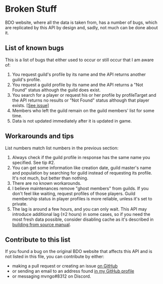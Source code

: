# Broken Stuff
BDO website, where all the data is taken from, has a number of bugs, which are replicated by this API by design and, sadly, not much can be done about it.

## List of known bugs
This is a list of bugs that either used to occur or still occur that I am aware of:
1. You request guild's profile by its name and the API returns another guild's profile.
2. You request a guild profile by its name and the API returns a "Not Found" status although the guild does exist.
3. You search for a player or request his or her profile by profileTarget and the API returns no results or "Not Found" status although that player exists. [\[See issue\]](https://github.com/octoman90/BDO-REST-API/issues/5)
4. Members who left the guild remain on the guild members' list for some time.
5. Data is not updated immediately after it is updated in game.

## Workarounds and tips
List numbers match list numbers in the previous section:
1. Always check if the guild profile in response has the same name you specified. See tip #2.
2. You can get some information like creation date, guild master's name and population by searching for guild instead of requesting its profile. It's not much, but better than nothing.
3. There are no known workarounds.
4. I believe maintenances remove "ghost members" from guilds. If you don't feel like waiting, request profiles of those players. Guild membership status in player profiles is more reliable, unless it's set to private.
5. The lag is around a few hours, and you can only wait. This API may introduce additional lag (≤2 hours) in some cases, so if you need the most fresh data possible, consider disabling cache as it's described in [building from source manual](./buildingFromSource.md).

## Contribute to this list
If you found a bug on the original BDO website that affects this API and is not listed in this file, you can contribute by either:
- making a pull request or creating an issue [on GitHub](https://github.com/octoman90/BDO-REST-API)
- or sending an email to an address found [in my GitHub profile](https://github.com/octoman90)
- or messaging mvngo#8312 on Discord.

